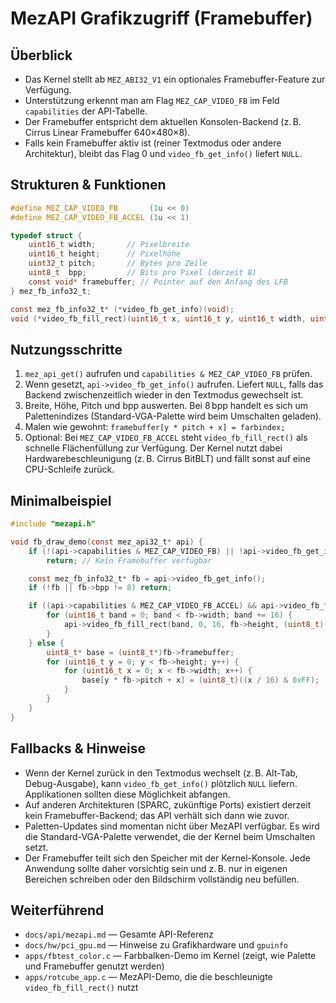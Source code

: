 MezAPI Grafikzugriff (Framebuffer)
==================================

Überblick
---------
- Das Kernel stellt ab `MEZ_ABI32_V1` ein optionales Framebuffer-Feature zur Verfügung.
- Unterstützung erkennt man am Flag `MEZ_CAP_VIDEO_FB` im Feld `capabilities` der API-Tabelle.
- Der Framebuffer entspricht dem aktuellen Konsolen-Backend (z. B. Cirrus Linear Framebuffer 640×480×8).
- Falls kein Framebuffer aktiv ist (reiner Textmodus oder andere Architektur), bleibt das Flag 0 und `video_fb_get_info()` liefert `NULL`.

Strukturen & Funktionen
-----------------------
```c
#define MEZ_CAP_VIDEO_FB       (1u << 0)
#define MEZ_CAP_VIDEO_FB_ACCEL (1u << 1)

typedef struct {
    uint16_t width;       // Pixelbreite
    uint16_t height;      // Pixelhöhe
    uint32_t pitch;       // Bytes pro Zeile
    uint8_t  bpp;         // Bits pro Pixel (derzeit 8)
    const void* framebuffer; // Pointer auf den Anfang des LFB
} mez_fb_info32_t;

const mez_fb_info32_t* (*video_fb_get_info)(void);
void (*video_fb_fill_rect)(uint16_t x, uint16_t y, uint16_t width, uint16_t height, uint8_t color);
```

Nutzungsschritte
----------------
1. `mez_api_get()` aufrufen und `capabilities & MEZ_CAP_VIDEO_FB` prüfen.
2. Wenn gesetzt, `api->video_fb_get_info()` aufrufen. Liefert `NULL`, falls das Backend zwischenzeitlich wieder in den Textmodus gewechselt ist.
3. Breite, Höhe, Pitch und bpp auswerten. Bei 8 bpp handelt es sich um Palettenindizes (Standard-VGA-Palette wird beim Umschalten geladen).
4. Malen wie gewohnt: `framebuffer[y * pitch + x] = farbindex;`
5. Optional: Bei `MEZ_CAP_VIDEO_FB_ACCEL` steht `video_fb_fill_rect()` als schnelle Flächenfüllung zur Verfügung. Der Kernel nutzt dabei Hardwarebeschleunigung (z. B. Cirrus BitBLT) und fällt sonst auf eine CPU-Schleife zurück.

Minimalbeispiel
---------------
```c
#include "mezapi.h"

void fb_draw_demo(const mez_api32_t* api) {
    if (!(api->capabilities & MEZ_CAP_VIDEO_FB) || !api->video_fb_get_info)
        return; // Kein Framebuffer verfügbar

    const mez_fb_info32_t* fb = api->video_fb_get_info();
    if (!fb || fb->bpp != 8) return;

    if ((api->capabilities & MEZ_CAP_VIDEO_FB_ACCEL) && api->video_fb_fill_rect) {
        for (uint16_t band = 0; band < fb->width; band += 16) {
            api->video_fb_fill_rect(band, 0, 16, fb->height, (uint8_t)((band / 16) & 0xFF));
        }
    } else {
        uint8_t* base = (uint8_t*)fb->framebuffer;
        for (uint16_t y = 0; y < fb->height; y++) {
            for (uint16_t x = 0; x < fb->width; x++) {
                base[y * fb->pitch + x] = (uint8_t)((x / 16) & 0xFF);
            }
        }
    }
}
```

Fallbacks & Hinweise
--------------------
- Wenn der Kernel zurück in den Textmodus wechselt (z. B. Alt-Tab, Debug-Ausgabe), kann `video_fb_get_info()` plötzlich `NULL` liefern. Applikationen sollten diese Möglichkeit abfangen.
- Auf anderen Architekturen (SPARC, zukünftige Ports) existiert derzeit kein Framebuffer-Backend; das API verhält sich dann wie zuvor.
- Paletten-Updates sind momentan nicht über MezAPI verfügbar. Es wird die Standard-VGA-Palette verwendet, die der Kernel beim Umschalten setzt.
- Der Framebuffer teilt sich den Speicher mit der Kernel-Konsole. Jede Anwendung sollte daher vorsichtig sein und z. B. nur in eigenen Bereichen schreiben oder den Bildschirm vollständig neu befüllen.

Weiterführend
-------------
- `docs/api/mezapi.md` — Gesamte API-Referenz
- `docs/hw/pci_gpu.md` — Hinweise zu Grafikhardware und `gpuinfo`
- `apps/fbtest_color.c` — Farbbalken-Demo im Kernel (zeigt, wie Palette und Framebuffer genutzt werden)
- `apps/rotcube_app.c` — MezAPI-Demo, die die beschleunigte `video_fb_fill_rect()` nutzt
